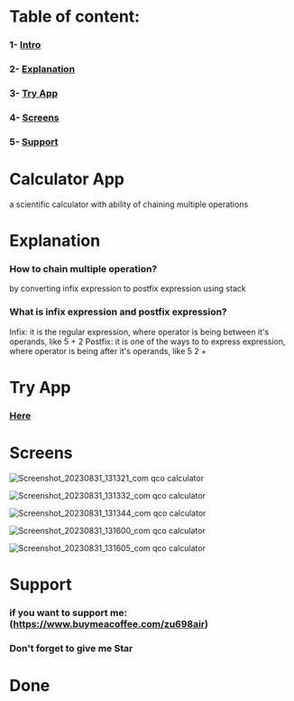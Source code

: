 # Table of content:
### 1- [Intro](#Calculator-App)
### 2- [Explanation](#Explanation)
### 3- [Try App](#Try-App)
### 4- [Screens](#Screens)
### 5- [Support](#Support)
     
# Calculator App
a scientific calculator with ability of chaining multiple operations

# Explanation
### How to chain multiple operation?
by converting infix expression to postfix expression using stack

### What is infix expression and postfix expression?
Infix: it is the regular expression, where operator is being between it's operands, like 5 + 2
Postfix: it is one of the ways to to express expression, where operator is being after it's operands, like 5 2 +

# Try App
### [Here](https://drive.google.com/u/0/uc?id=1L0IiR7sZxO67_UJ-1MQP6Ho4FxGX5UUn&export=download)

# Screens
     
![Screenshot_20230831_131321_com qco calculator](https://github.com/Elzubair-Dev/Calculator-App/assets/104657152/a945a7ac-29bb-4a0a-8e29-ec2cfc66cdf4)
      
![Screenshot_20230831_131332_com qco calculator](https://github.com/Elzubair-Dev/Calculator-App/assets/104657152/758c7433-3cd4-4d4c-989e-8d68f78bb981)
      
![Screenshot_20230831_131344_com qco calculator](https://github.com/Elzubair-Dev/Calculator-App/assets/104657152/64f2d69b-81e0-40c0-9f3e-c21a3c7aed76)
       
![Screenshot_20230831_131600_com qco calculator](https://github.com/Elzubair-Dev/Calculator-App/assets/104657152/e5b3d9ba-e126-4374-9f10-bfc36591c0c2)
        
![Screenshot_20230831_131605_com qco calculator](https://github.com/Elzubair-Dev/Calculator-App/assets/104657152/39bdb545-0dd9-4be8-81d4-20fc5e27ab35)
       
# Support
     
### if you want to support me: (https://www.buymeacoffee.com/zu698air)
    
### Don't forget to give me Star

# Done
